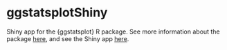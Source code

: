 # ggstatsplotShiny

Shiny app for the {ggstatsplot} R package. See more information about the package [here](https://indrajeetpatil.github.io/ggstatsplot/), and see the Shiny app [here]((https://antoinesoetewey.shinyapps.io/ggstatsplotShiny/)).